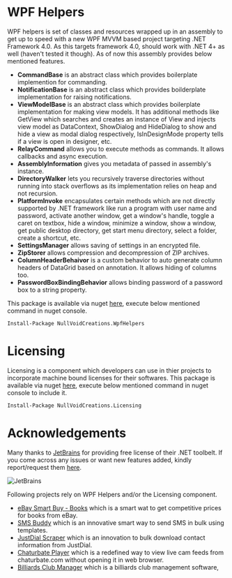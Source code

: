 # WPF Helpers

WPF helpers is set of classes and resources wrapped up in an assembly to get up to speed with a new WPF MVVM based project targeting .NET Framework 4.0. As this targets framework 4.0, should work with .NET 4+ as well (haven't tested it though). As of now this assembly provides below mentioned features.

* **CommandBase** is an abstract class which provides boilerplate implemention for commanding.
* **NotificationBase** is an abstract class which provides boilderplate implementation for raising notifications.
* **ViewModelBase** is an abstract class which provides boilerplate implementation for making view models. It has additional methods like GetView which searches and creates an instance of View and injects view model as DataContext, ShowDialog and HideDialog to show and hide a view as modal dialog respectively, IsInDesignMode property tells if a view is open in designer, etc.
* **RelayCommand** allows you to execute methods as commands. It allows callbacks and async execution.
* **AssemblyInformation** gives you metadata of passed in assembly's instance.
* **DirectoryWalker** lets you recursively traverse directories without running into stack overflows as its implementation relies on heap and not recursion.
* **PlatformInvoke** encapsulates certain methods which are not directly supported by .NET framework like run a program with user name and password, activate another window, get a window's handle, toggle a caret on textbox, hide a window, minimize a window, show a window, get public desktop directory, get start menu directory, select a folder, create a shortcut, etc.
* **SettingsManager** allows saving of settings in an encrypted file.
* **ZipStorer** allows compression and decompression of ZIP archives.
* **ColumnHeaderBehaivor** is a custom behavior to auto generate column headers of DataGrid based on annotation. It allows hiding of columns too.
* **PasswordBoxBindingBehavior** allows binding password of a password box to a string property.

This package is available via nuget [here](https://www.nuget.org/packages/NullVoidCreations.WpfHelpers/), execute below mentioned command in nuget console.
```
Install-Package NullVoidCreations.WpfHelpers
```
# Licensing

Licensing is a component which developers can use in thier projects to incorporate machine bound licenses for their softwares. This package is available via nuget [here](https://www.nuget.org/packages/NullVoidCreations.Licensing/), execute below mentioned command in nuget console to include it.
```
Install-Package NullVoidCreations.Licensing
```
# Acknowledgements

Many thanks to [JetBrains](https://www.jetbrains.com/) for providing free license of their .NET toolbelt. If you come across any issues or want new features added, kindly report/request them [here](https://github.com/waliarubal/WpfHelpers/issues).

![JetBrains](https://upload.wikimedia.org/wikipedia/commons/thumb/1/1a/JetBrains_Logo_2016.svg/220px-JetBrains_Logo_2016.svg.png "JetBrains Logo")

Following projects rely on WPF Helpers and/or the Licensing component.
* [eBay Smart Buy - Books](https://github.com/waliarubal/EbayWorker) which is a smart wat to get competitive prices for books from eBay.
* [SMS Buddy](https://github.com/waliarubal/SmsBuddy) which is an innovative smart way to send SMS in bulk using templates.
* [JustDial Scraper](https://github.com/waliarubal/JustDialScrapper) which is an innovation to bulk download contact information from JustDial. 
* [Chaturbate Player](https://github.com/waliarubal/ChaturbatePlayer) which is a redefined way to view live cam feeds from chaturbate.com without opening it in web browser. 
* [Billiards Club Manager](https://github.com/waliarubal/BilliardsClubManager) which is a billiards club management software,
